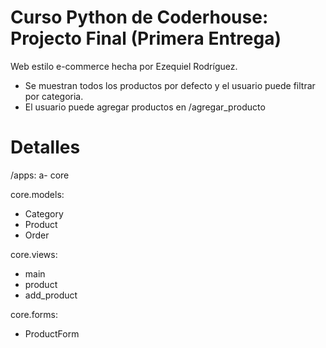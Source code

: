 # Curso Python de Coderhouse: Projecto Final (Primera Entrega)
Web estilo e-commerce hecha por Ezequiel Rodríguez. 
- Se muestran todos los productos por defecto y el usuario puede filtrar por categoria.
- El usuario puede agregar productos en /agregar_producto

# Detalles
/apps:
a- core

core.models:
- Category
- Product
- Order

core.views:
- main
- product
- add_product

core.forms:
- ProductForm



